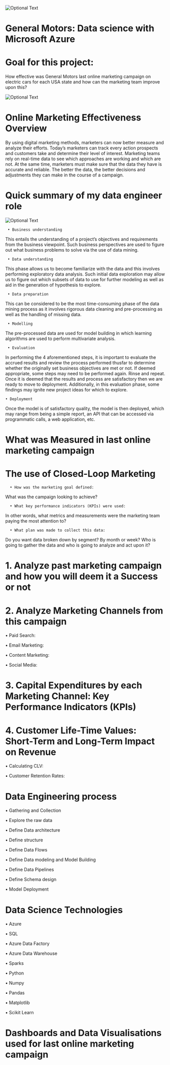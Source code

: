 ![Optional Text](../master/main-folder/static/img/data-science-logo.png)

# General Motors: Data science with Microsoft Azure

# Goal for this project:

How effective was General Motors last online marketing campaign on electric cars for each USA state and how can the marketing team improve upon this?

![Optional Text](../master/main-folder/static/img/data-science-logo.png)

# Online Marketing Effectiveness Overview

By using digital marketing methods, marketers can now better measure and analyze their efforts. Today’s marketers can track every action prospects and customers take and determine their level of interest. Marketing teams rely on real-time data to see which approaches are working and which are not. At the same time, marketers must make sure that the data they have is accurate and reliable. The better the data, the better decisions and adjustments they can make in the course of a campaign.

# Quick summary of my data engineer role

![Optional Text](../master/main-folder/static/img/data-engineer-process-image.png)

     • Business understanding
    
   This entails the understanding of a project’s objectives and requirements from the business viewpoint. Such business perspectives are used to figure out what business problems to solve via the use of data mining.
 
     • Data understanding
 
   This phase allows us to become familiarize with the data and this involves performing exploratory data analysis. Such initial data exploration may allow us to figure out which subsets of data to use for further modeling as well as aid in the generation of hypothesis to explore.
 
     • Data preparation
 
   This can be considered to be the most time-consuming phase of the data mining process as it involves rigorous data cleaning and pre-processing as well as the handling of missing data.
 
     • Modelling
 
   The pre-processed data are used for model building in which learning algorithms are used to perform multivariate analysis.
 
     • Evaluation
 
   In performing the 4 aforementioned steps, it is important to evaluate the accrued results and review the process performed thusfar to determine whether the originally set business objectives are met or not. If deemed appropriate, some steps may need to be performed again. Rinse and repeat. Once it is deemed that the results and process are satisfactory then we are ready to move to deployment. Additionally, in this evaluation phase, some findings may ignite new project ideas for which to explore.
 
    • Deployment
 
   Once the model is of satisfactory quality, the model is then deployed, which may range from being a simple report, an API that can be accessed via programmatic calls, a web application, etc.
   
   
# What was Measured in last online marketing campaign

# The use of Closed-Loop Marketing
      • How was the marketing goal defined:
      
   What was the campaign looking to achieve?

      • What key performance indicators (KPIs) were used:
  
   In other words, what metrics and measurements were the marketing team paying the most attention to?

      • What plan was made to collect this data:
  
   Do you want data broken down by segment? By month or week? Who is going to gather the data and who is going to analyze and act upon it?
        
# 1. Analyze past marketing campaign and how you will deem it a Success or not
# 2. Analyze Marketing Channels from this campaign

   • Paid Search: 

   • Email Marketing: 

   • Content Marketing:

   • Social Media: 
   
# 3. Capital Expenditures by each Marketing Channel: Key Performance Indicators (KPIs)

# 4. Customer Life-Time Values: Short-Term and Long-Term Impact on Revenue
   • Calculating CLV:
  
   • Customer Retention Rates:
   
# Data Engineering process

 • Gathering and Collection
 
 • Explore the raw data

 • Define Data architecture
 
 • Define structure
 
 • Define Data Flows

 • Define Data modeling and Model Building

 • Define Data Pipelines

 • Define Schema design
 
 • Model Deployment
 
# Data Science Technologies

 • Azure

 • SQL

 • Azure Data Factory

 • Azure Data Warehouse

 • Sparks

 • Python
 
 • Numpy

 • Pandas

 • Matplotlib

 • Scikit Learn
 
# Dashboards and Data Visualisations used for last online marketing campaign

